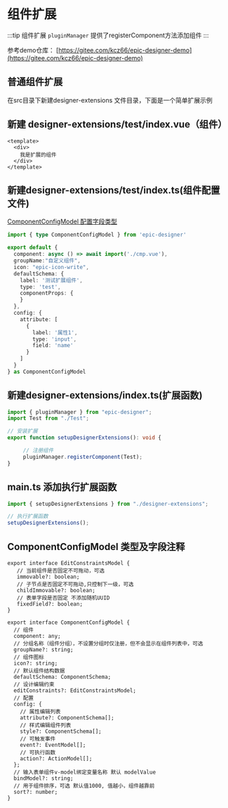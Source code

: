 # 组件扩展

:::tip 组件扩展
`pluginManager` 提供了registerComponent方法添加组件
:::

参考demo仓库： [https://gitee.com/kcz66/epic-designer-demo](https://gitee.com/kcz66/epic-designer-demo)

## 普通组件扩展

在src目录下新建designer-extensions 文件目录，下面是一个简单扩展示例

## 新建 designer-extensions/test/index.vue（组件）

```vue
<template>
  <div>
  	我是扩展的组件
  </div>
</template>
```

## 新建designer-extensions/test/index.ts(组件配置文件)

[ComponentConfigModel 配置字段类型](#componentconfigmodel-类型及字段注释)

```ts
import { type ComponentConfigModel } from 'epic-designer'

export default {
  component: async () => await import('./cmp.vue'),
  groupName:"自定义组件",
  icon: "epic-icon-write",
  defaultSchema: {
    label: '测试扩展组件',
    type: 'test',
    componentProps: {
    }
  },
  config: {
    attribute: [
      {
        label: '属性1',
        type: 'input',
        field: 'name'
      }
    ]
  }
} as ComponentConfigModel
```

## 新建designer-extensions/index.ts(扩展函数)
```ts
import { pluginManager } from "epic-designer";
import Test from "./Test";

// 安装扩展
export function setupDesignerExtensions(): void {

     // 注册组件
     pluginManager.registerComponent(Test);
}
```
## main.ts 添加执行扩展函数

```ts
import { setupDesignerExtensions } from "./designer-extensions";

// 执行扩展函数
setupDesignerExtensions();
```



## ComponentConfigModel 类型及字段注释

```
export interface EditConstraintsModel {
   // 当前组件是否固定不可拖动，可选
   immovable?: boolean;
   // 子节点是否固定不可拖动,只控制下一级，可选
   childImmovable?: boolean;
   // 表单字段是否固定 不添加随机UUID
   fixedField?: boolean;
}
  
export interface ComponentConfigModel {
  // 组件
  component: any;
  // 分组名称（组件分组），不设置分组时仅注册，但不会显示在组件列表中，可选
  groupName?: string;
  // 组件图标
  icon?: string;
  // 默认组件结构数据
  defaultSchema: ComponentSchema;
  // 设计编辑约束
  editConstraints?: EditConstraintsModel;
  // 配置
  config: {
    // 属性编辑列表
    attribute?: ComponentSchema[];
    // 样式编辑组件列表
    style?: ComponentSchema[];
    // 可触发事件
    event?: EventModel[];
    // 可执行函数
    action?: ActionModel[];
  };
  // 输入表单组件v-model绑定变量名称 默认 modelValue
  bindModel?: string;
  // 用于组件排序，可选 默认值1000, 值越小，组件越靠前
  sort?: number;
}
```

